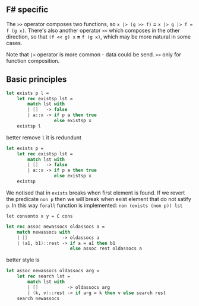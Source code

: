 ## F# specific

The `>>` operator composes two functions, so `x |> (g >> f)` **=** `x |> g |> f = f (g x)`.
There's also another operator `<<` which composes in the other direction, so that
`(f << g) x` **=** `f (g x)`, which may be more natural in some cases.

Note that `|>` operator is more common - data could be send. `>>` only for function composition.

## Basic principles

```fsharp
let exists p l =
    let rec existsp lst =
        match lst with
        | []   -> false
        | a::x -> if p a then true
                  else existsp x
    existsp l
```
better remove `l` it is redundunt

```fsharp
let exists p =
    let rec existsp lst =
        match lst with
        | []   -> false
        | a::x -> if p a then true
                  else existsp x
    existsp
```

We notised that in `exists` breaks when first element is found.
If we revert the predicate `non p` then we will break when exist element that do not satify `p`.
In this way `forall` function is implemented: `non (exists (non p)) lst`

`let consonto x y = C cons`

```fsharp
let rec assoc newassocs oldassocs a =
    match newassocs with
    | []             -> oldassocs a
    | (a1, b1)::rest -> if a = a1 then b1
                        else assoc rest oldassocs a
```
better style is

```fsharp
let assoc newassocs oldassocs arg =
    let rec search lst =
        match lst with
        | []           -> oldassocs arg
        | (k, v)::rest -> if arg = k then v else search rest
    search newassocs
```